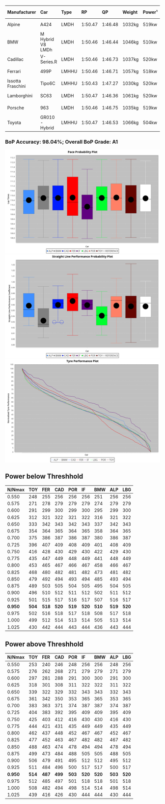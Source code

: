 |Manufacturer|Car|Type|RP|QP|Weight|Power¹|Threshhold|PINC|Power²|E/Stint|AVG Vmax|FDS|RDLC|L/Stint|BOP-Grade|ModelAccuracy|ModelPoints|Match%|
|:-|:-|:-|:-|:-|:-|:-|:-|:-|:-|:-|:-|:-|:-|:-|:-|:-|:-|:-|
|Alpine|A424|LMDH|1:50.47|1:46.48|1032kg|519kw|210.0kph|-3%|503kw|902MJ|282.10kph-300.50kph|-|1.03|33|~A1|81.46%|523|100.00%|
|BMW|M Hybrid V8 LMDh|LMDH|1:50.46|1:46.44|1046kg|510kw|210.0kph|2%|520kw|899MJ|278.86kph-299.96kph|-|1.02|33|~A1|98.60%|1690|100.00%|
|Cadillac|V-Series.R|LMDH|1:50.46|1:46.73|1037kg|520kw|210.0kph|-4%|499kw|883MJ|276.81kph-298.48kph|-|1.02|33|~A1|98.38%|1765|96.94%|
|Ferrari|499P|LMHHU|1:50.46|1:46.71|1057kg|518kw|210.0kph|-6%|487kw|886MJ|279.10kph-299.00kph|190kph|1.03|33|~A1|92.24%|2247|100.00%|
|Issotta Fraschini|Tipo6C|LMHHU|1:50.43|1:47.27|1030kg|520kw|210.0kph|0%|520kw|917MJ|284.83kph-294.35kph|140kph|1.08|33|+A2|66.67%|96|92.39%|
|Lamborghini|SC63|LMDH|1:50.47|1:46.36|1061kg|520kw|210.0kph|0%|520kw|901MJ|279.39kph-295.60kph|-|1.03|33|~A1|96.77%|419|95.00%|
|Porsche|963|LMDH|1:50.46|1:46.75|1035kg|519kw|210.0kph|-3%|503kw|894MJ|278.87kph-299.78kph|-|1.02|33|~A1|96.81%|5438|100.00%|
|Toyota|GR010 - Hybrid|LMHHU|1:50.47|1:46.53|1066kg|504kw|210.0kph|2%|514kw|901MJ|278.18kph-306.68kph|190kph|1.03|33|~A1|86.04%|1751|100.00%|

### BoP Accuracy: 98.04%; Overall BoP Grade: A1
![](BOP/WEC2024/USA/DUALSTAGE/IMG/AUTO.png)![](BOP/WEC2024/USA/DUALSTAGE/IMG/AUTO_sp.png)![](BOP/WEC2024/USA/DUALSTAGE/IMG/AUTO_tw.png)
## Power below Threshhold
|N/Nmax|TOY|FER|CAD|POR|IF|BMW|ALP|LBG|
|:-|:-|:-|:-|:-|:-|:-|:-|:-|
|0.550|248|255|256|256|256|251|256|256|
|0.575|271|278|279|279|279|274|279|279|
|0.600|291|299|300|299|300|295|299|300|
|0.625|312|321|322|321|322|316|321|322|
|0.650|333|342|343|342|343|337|342|343|
|0.675|354|364|365|364|365|358|364|365|
|0.700|375|386|387|386|387|380|386|387|
|0.725|396|407|409|408|409|401|408|409|
|0.750|416|428|430|429|430|422|429|430|
|0.775|435|447|449|448|449|441|448|449|
|0.800|453|465|467|466|467|458|466|467|
|0.825|468|480|482|481|482|473|481|482|
|0.850|479|492|494|493|494|485|493|494|
|0.875|489|503|505|504|505|495|504|505|
|0.900|496|510|512|511|512|502|511|512|
|0.925|501|515|517|516|517|507|516|517|
|**0.950**|**504**|**518**|**520**|**519**|**520**|**510**|**519**|**520**|
|0.975|502|516|518|517|518|508|517|518|
|1.000|499|512|514|513|514|505|513|514|
|1.025|430|442|444|443|444|436|443|444|

## Power above Threshhold
|N/Nmax|TOY|FER|CAD|POR|IF|BMW|ALP|LBG|
|:-|:-|:-|:-|:-|:-|:-|:-|:-|
|0.550|253|240|246|248|256|256|248|256|
|0.575|276|262|268|271|279|279|271|279|
|0.600|297|281|288|291|300|300|291|300|
|0.625|318|301|308|311|322|322|311|322|
|0.650|339|322|329|332|343|343|332|343|
|0.675|361|342|350|353|365|365|353|365|
|0.700|383|363|371|374|387|387|374|387|
|0.725|404|383|392|395|409|409|395|409|
|0.750|425|403|412|416|430|430|416|430|
|0.775|444|421|431|435|449|449|435|449|
|0.800|462|437|448|452|467|467|452|467|
|0.825|477|452|463|467|482|482|467|482|
|0.850|488|463|474|478|494|494|478|494|
|0.875|499|473|484|488|505|505|488|505|
|0.900|506|479|491|495|512|512|495|512|
|0.925|511|484|496|500|517|517|500|517|
|**0.950**|**514**|**487**|**499**|**503**|**520**|**520**|**503**|**520**|
|0.975|512|485|497|501|518|518|501|518|
|1.000|508|482|494|498|514|514|498|514|
|1.025|439|416|426|430|444|444|430|444|
